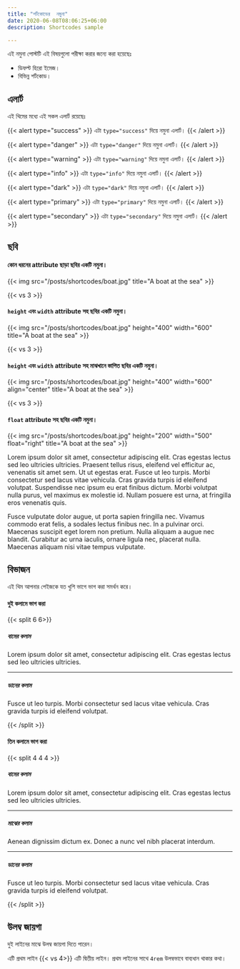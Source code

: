 ```yaml
---
title: "শর্টকোডের  নমুনা"
date: 2020-06-08T08:06:25+06:00
description: Shortcodes sample

---
```


এই নমুনা পোস্টটি এই বিষয়গুলো পরীক্ষা করার জন্যে করা হয়েছেঃ

- ডিফল্ট হিরো ইমেজ।
- বিভিন্ন শর্টকোড।

## এলার্ট

এই থিমের মধ্যে এই সকল এলার্ট রয়েছেঃ

{{< alert type="success" >}}
এটা `type="success"` দিয়ে নমুনা এলার্ট।
{{< /alert >}}

{{< alert type="danger" >}}
এটা `type="danger"` দিয়ে নমুনা এলার্ট।
{{< /alert >}}

{{< alert type="warning" >}}
এটা `type="warning"` দিয়ে নমুনা এলার্ট।
{{< /alert >}}

{{< alert type="info" >}}
এটা `type="info"` দিয়ে নমুনা এলার্ট।
{{< /alert >}}

{{< alert type="dark" >}}
এটা `type="dark"` দিয়ে নমুনা এলার্ট।
{{< /alert >}}

{{< alert type="primary" >}}
এটা `type="primary"` দিয়ে নমুনা এলার্ট।
{{< /alert >}}

{{< alert type="secondary" >}}
এটা `type="secondary"` দিয়ে নমুনা এলার্ট।
{{< /alert >}}

## ছবি

#### কোন ধরনের attribute ছাড়া ছবির একটি নমুনা। 

{{< img src="/posts/shortcodes/boat.jpg" title="A boat at the sea" >}}

{{< vs 3 >}}

#### `height` এবং `width` attribute সহ ছবির একটি নমুনা।

{{< img src="/posts/shortcodes/boat.jpg" height="400" width="600" title="A boat at the sea" >}}

{{< vs 3 >}}

#### `height` এবং `width` attribute সহ মাঝখানে স্তাপিত ছবির একটি নমুনা।

{{< img src="/posts/shortcodes/boat.jpg" height="400" width="600" align="center" title="A boat at the sea" >}}

{{< vs 3 >}}

#### `float` attribute সহ ছবির একটি নমুনা।

{{< img src="/posts/shortcodes/boat.jpg" height="200" width="500" float="right" title="A boat at the sea" >}}

Lorem ipsum dolor sit amet, consectetur adipiscing elit. Cras egestas lectus sed leo ultricies ultricies. Praesent tellus risus, eleifend vel efficitur ac, venenatis sit amet sem. Ut ut egestas erat. Fusce ut leo turpis. Morbi consectetur sed lacus vitae vehicula. Cras gravida turpis id eleifend volutpat. Suspendisse nec ipsum eu erat finibus dictum. Morbi volutpat nulla purus, vel maximus ex molestie id. Nullam posuere est urna, at fringilla eros venenatis quis.

Fusce vulputate dolor augue, ut porta sapien fringilla nec. Vivamus commodo erat felis, a sodales lectus finibus nec. In a pulvinar orci. Maecenas suscipit eget lorem non pretium. Nulla aliquam a augue nec blandit. Curabitur ac urna iaculis, ornare ligula nec, placerat nulla. Maecenas aliquam nisi vitae tempus vulputate.

## বিভাজন

এই থিম আপনার পেইজকে  যত খুশি ভাগে ভাগ করা সমর্থন করে।

#### দুই কলামে ভাগ করা

{{< split 6 6>}}

##### বামের কলাম

Lorem ipsum dolor sit amet, consectetur adipiscing elit. Cras egestas lectus sed leo ultricies ultricies.

---

##### ডানের কলাম

Fusce ut leo turpis. Morbi consectetur sed lacus vitae vehicula. Cras gravida turpis id eleifend volutpat.

{{< /split >}}

#### তিন কলামে ভাগ করা

{{< split 4 4 4 >}}

##### বামের কলাম

Lorem ipsum dolor sit amet, consectetur adipiscing elit. Cras egestas lectus sed leo ultricies ultricies.

---

##### মাঝের কলাম

Aenean dignissim dictum ex. Donec a nunc vel nibh placerat interdum. 

---

##### ডানের কলাম

Fusce ut leo turpis. Morbi consectetur sed lacus vitae vehicula. Cras gravida turpis id eleifend volutpat.

{{< /split >}}

## উলম্ব জায়গা

দুই লাইনের মাঝে উলম্ব জায়গা দিতে পারেন।

এটি প্রথম লাইন
{{< vs 4>}}
এটি দ্বিতীয় লাইন। প্রথম লাইনের সাথে `4rem` উলম্বভাবে বাব্যধান থাকার কথা।